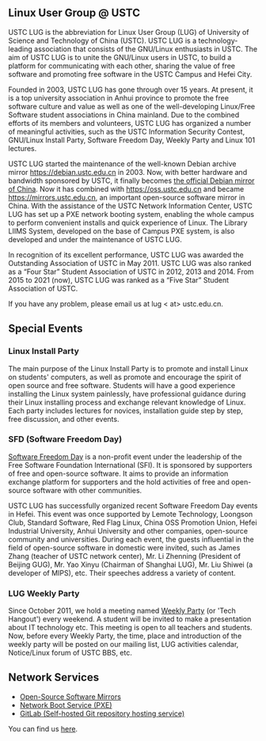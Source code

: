 ---
---

## Linux User Group @ USTC

USTC LUG is the abbreviation for Linux User Group (LUG) of University of Science and Technology of China (USTC). USTC LUG is a technology-leading association that consists of the GNU/Linux enthusiasts in USTC. The aim of USTC LUG is to unite the GNU/Linux users in USTC, to build a platform for communicating with each other, sharing the value of free software and promoting free software in the USTC Campus and Hefei City.

Founded in 2003, USTC LUG has gone through over 15 years. At present, it is a top university association in Anhui province to promote the free software culture and value as well as one of the well-developing Linux/Free Software student associations in China mainland. Due to the combined efforts of its members and volunteers, USTC LUG has organized a number of meaningful activities, such as the USTC Information Security Contest, GNU/Linux Install Party, Software Freedom Day, Weekly Party and Linux 101 lectures.

USTC LUG started the maintenance of the well-known Debian archive mirror <https://debian.ustc.edu.cn> in 2003. Now, with better hardware and bandwidth sponsored by USTC, it finally becomes [the official Debian mirror of China](http://ftp.cn.debian.org/). Now it has combined with <https://oss.ustc.edu.cn> and became <https://mirrors.ustc.edu.cn>, an important open-source software mirror in China. With the assistance of the USTC Network Information Center, USTC LUG has set up a PXE network booting system, enabling the whole campus to perform convenient installs and quick experience of Linux. The Library LIIMS System, developed on the base of Campus PXE system, is also developed and under the maintenance of USTC LUG.

In recognition of its excellent performance, USTC LUG was awarded the Outstanding Association of USTC in May 2011. USTC LUG was also ranked as a “Four Star” Student Association of USTC in 2012, 2013 and 2014. From 2015 to 2021 (now), USTC LUG was ranked as a “Five Star” Student Association of USTC.

If you have any problem, please email us at lug &lt; at&gt; ustc.edu.cn.

## Special Events

### Linux Install Party

The main purpose of the Linux Install Party is to promote and install Linux on students' computers, as well as promote and encourage the spirit of open source and free software. Students will have a good experience installing the Linux system painlessly, have professional guidance during their Linux installing process and exchange relevant knowledge of Linux. Each party includes lectures for novices, installation guide step by step, free discussion, and other events.

### SFD (Software Freedom Day)

[Software Freedom Day](/wiki/lug/events/sfd) is a non-profit event under the leadership of the Free Software Foundation International (SFI). It is sponsored by supporters of free and open-source software. It aims to provide an information exchange platform for supporters and the hold activities of free and open-source software with other communities.

USTC LUG has successfully organized recent Software Freedom Day events in Hefei. This event was once supported by Lemote Technology, Loongson Club, Standard Software, Red Flag Linux, China OSS Promotion Union, Hefei Industrial University, Anhui University and other companies, open-source community and universities. During each event, the guests influential in the field of open-source software in domestic were invited, such as James Zhang (teacher of USTC network center), Mr. Li Zhenning (President of Beijing GUG), Mr. Yao Xinyu (Chairman of Shanghai LUG), Mr. Liu Shiwei (a developer of MIPS), etc. Their speeches address a variety of content.

### LUG Weekly Party

Since October 2011, we hold a meeting named [Weekly Party](/wiki/lug/events/weeklyparty) (or 'Tech Hangout') every weekend. A student will be invited to make a presentation about IT technology etc. This meeting is open to all teachers and students. Now, before every Weekly Party, the time, place and introduction of the weekly party will be posted on our mailing list, LUG activities calendar, Notice/Linux forum of USTC BBS, etc.

## Network Services

- [Open-Source Software Mirrors](/wiki/lug/services/mirrors)
- [Network Boot Service (PXE)](/wiki/lug/services/pxe)
- [GitLab (Self-hosted Git repository hosting service)](/wiki/lug/services/gitlab)

You can find us [here](/wiki/lug/contact).
